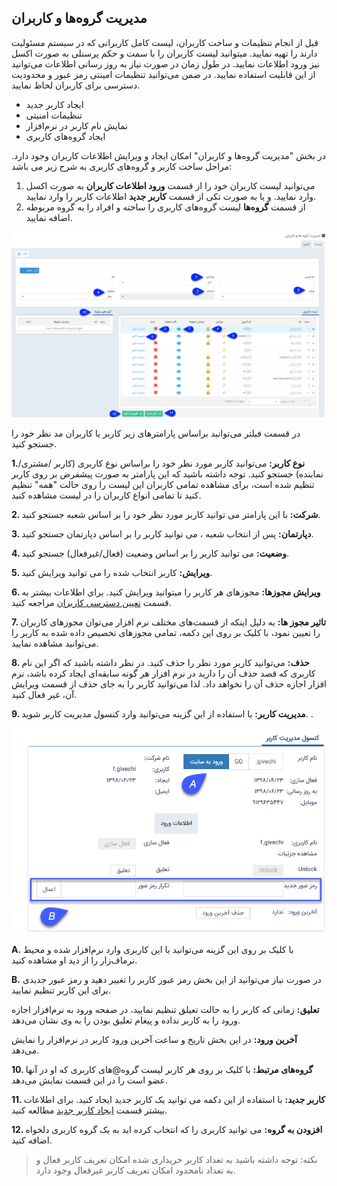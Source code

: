 ﻿## مدیریت گروه‌ها و کاربران

قبل از انجام تنظیمات و ساخت کاربران، لیست کامل کاربرانی که در سیستم مسئولیت دارند را تهیه نمایید. میتوانید لیست کاربران را با سمت و حکم پرسنلی به صورت اکسل نیز ورود اطلاعات نمایید. در طول زمان در صورت نیاز به روز رسانی اطلاعات می‌توانید از این قابلیت استفاده نمایید. در ضمن می‌توانید تنظیمات امینتی رمز عبور و محدودیت دسترسی برای کاربران لحاظ نمایید.
- ایجاد کاربر جدید
- تنظیمات امنیتی
- نمایش نام کاربر در نرم‌افزار
- ایجاد گروه‌های کاربری

در بخش "مدیریت گروه‌ها و کاربران" امکان ایجاد و ویرایش اطلاعات کاربران وجود دارد. مراحل ساخت کاربر و گروه‌های کاربری به شرح زیر می باشد:

1.   می‌توانید لیست کاربران خود را از قسمت **ورود اطلاعات کاربران** به صورت اکسل وارد نمایید. و یا به صورت تکی از قسمت **کاربر جدید** اطلاعات کاربر را وارد نمایید.
2.   از قسمت **گروه‌ها** لیست گروه‌های کاربری را ساخته و افراد را به گروه مربوطه اضافه نمایید.
 

![](Users1.jpg)

در قسمت فیلتر می‌توانید براساس پارامتر‌های زیر کاربر یا کاربران مد نظر خود را جستجو کنید.

**1.نوع کاربر:** می‌توانید کاربر مورد نظر خود را براساس نوع کاربری (کاربر /مشتری/نماینده) جستجو کنید. توجه داشته باشید که این پارامتر به صورت پیشفرض بر روی کاربر تنظیم شده است، برای مشاهده تمامی کاربران این لیست را روی حالت "همه" تنظیم کنید تا تمامی انواع کاربران را در لیست مشاهده کنید.

**2. شرکت:** با این پارامتر می توانید کاربر مورد نظر خود را بر اساس شعبه جستجو کنید.

**3. دپارتمان:** پس از انتخاب شعبه ، می توانید کاربر را بر اساس دپارتمان جستجو کنید.

**4. وضعیت:** می توانید کاربر را بر اساس وضعیت (فعال/غیرفعال) جستجو کنید.

**5. ویرایش:** کاربر انتخاب شده را می توانید ویرایش کنید.

**6. ویرایش مجوزها:** مجوزهای هر کاربر را میتوانید ویرایش کنید. برای اطلاعات بیشتر به قسمت [تعیین دسترسی کاربران](https://github.com/1stco/PayamGostarDocs/blob/master/help2.5.4/Settings/Manage-groups-and-users/permissions/permissions.md) مراجعه کنید.

**7. تاثیر مجوز ها:** به دلیل اینکه از قسمت‌های مختلف نرم افزار می‌توان مجوزهای کاربران را تعیین نمود، با کلیک بر روی این دکمه، تمامی مجوز‌های  تخصیص داده شده به کاربر را می‌توانید مشاهده نمایید.

**8. حذف:** می‌توانید کاربر مورد نظر را حذف کنید. در نظر داشته باشید که اگر این نام کاربری که قصد حذف آن را دارید در نرم افزار هر گونه سابقه‌ای ایجاد کرده باشد، نرم افزار اجازه حذف آن را نخواهد داد. لذا می‌توانید کاربر را به جای حذف از قسمت ویرایش آن، غیر فعال کنید.

**9. مدیریت کاربر:** با استفاده از این گزینه می‌توانید وارد کنسول مدیریت کاربر شوید. .
 
 
![](user(2).png)


**A.**  با کلیک بر روی این گزینه می‌توانید با این کاربری وارد نرم‌افزار شده و محیط نرماف‌زار را از دید او مشاهده کنید.

**B.** در صورت نیاز می‌توانید از این بخش رمز عبور کاربر را تغییر دهید و رمز عبور جدیدی برای این کاربر تنظیم نمایید.

**تعلیق:** زمانی که کاربر را به حالت تعیلق تنظیم نمایید، در صفحه ورود به نرم‌افزار اجازه ورود را به کاربر نداده و پیغام تعلیق بودن را به وی نشان می‌دهد.

**آخرین ورود:** در این بخش تاریخ و ساعت آخرین ورود کاربر در نرم‌افزار را نمایش می‌دهد.

**10. گروه‌های مرتبط:** با کلیک بر روی هر کاربر لیست گروه@های کاربری  که او در آنها عضو است را در این قسمت نمایش می‌دهد.

**11. کاربر جدید:** با استفاده از این دکمه می توانید یک کاربر جدید ایجاد کنید. برای اطلاعات بیشتر قسمت [ایجاد کاربر جدید](https://github.com/1stco/PayamGostarDocs/blob/master/help%202.5.4/Settings/Manage-groups-and-users/users/Build-a-new-user/Build-a-new-user.md) مطالعه کنید.

**12. افزودن به گروه:** می توانید کاربری را که انتخاب کرده اید به یک گروه کاربری دلخواه اضافه کنید.

> نکته: توجه داشته باشید به تعداد کاربر خریداری شده امکان تعریف کاربر فعال و به تعداد نامحدود امکان تعریف کاربر غیرفعال وجود دارد.


 
 
 
